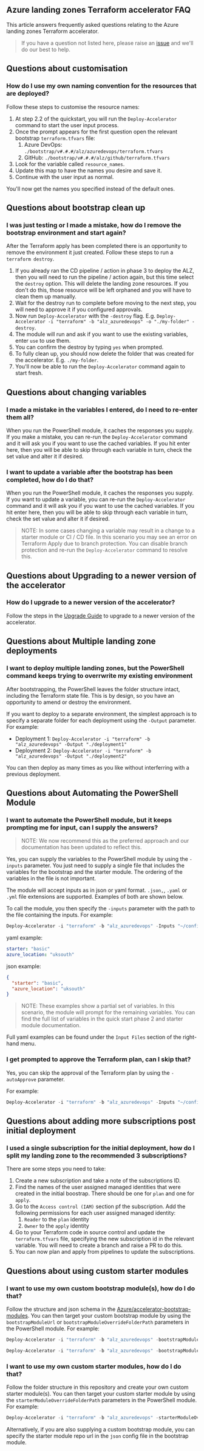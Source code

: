 <!-- markdownlint-disable first-line-h1 -->
## Azure landing zones Terraform accelerator FAQ

This article answers frequently asked questions relating to the Azure landing zones Terraform accelerator.

> If you have a question not listed here, please raise an [issue](https://github.com/Azure/alz-terraform-accelerator/issues) and we'll do our best to help.

## Questions about customisation

### How do I use my own naming convention for the resources that are deployed?

Follow these steps to customise the resource names:

1. At step 2.2 of the quickstart, you will run the `Deploy-Accelerator` command to start the user input process.
1. Once the prompt appears for the first question open the relevant bootstrap `terraform.tfvars` file:
    1. Azure DevOps: `./bootstrap/v#.#.#/alz/azuredevops/terraform.tfvars`
    1. GitHub: `./bootstrap/v#.#.#/alz/github/terraform.tfvars`
1. Look for the variable called `resource_names`.
1. Update this map to have the names you desire and save it.
1. Continue with the user input as normal.

You'll now get the names you specified instead of the default ones.

## Questions about bootstrap clean up

### I was just testing or I made a mistake, how do I remove the bootstrap environment and start again?

After the Terraform apply has been completed there is an opportunity to remove the environment it just created. Follow these steps to run a `terraform destroy`.

1. If you already ran the CD pipeline / action in phase 3 to deploy the ALZ, then you will need to run the pipeline / action again, but this time select the `destroy` option. This will delete the landing zone resources. If you don't do this, those resource will be left orphaned and you will have to clean them up manually.
1. Wait for the destroy run to complete before moving to the next step, you will need to approve it if you configured approvals.
1. Now run `Deploy-Accelerator` with the `-destroy` flag. E.g. `Deploy-Accelerator -i "terraform" -b "alz_azuredevops" -o "./my-folder" -destroy`.
1. The module will run and ask if you want to use the existing variables, enter `use` to use them.
1. You can confirm the destroy by typing `yes` when prompted.
1. To fully clean up, you should now delete the folder that was created for the accelerator. E.g. `./my-folder`.
1. You'll now be able to run the `Deploy-Accelerator` command again to start fresh.

## Questions about changing variables

### I made a mistake in the variables I entered, do I need to re-enter them all?

When you run the PowerShell module, it caches the responses you supply. If you make a mistake, you can re-run the `Deploy-Accelerator` command and it will ask you if you want to use the cached variables. If you hit enter here, then you will be able to skip through each variable in turn, check the set value and alter it if desired.

### I want to update a variable after the bootstrap has been completed, how do I do that?

When you run the PowerShell module, it caches the responses you supply. If you want to update a variable, you can re-run the `Deploy-Accelerator` command and it will ask you if you want to use the cached variables. If you hit enter here, then you will be able to skip through each variable in turn, check the set value and alter it if desired.

> NOTE: In some cases changing a variable may result in a change to a starter module or CI / CD file. In this scenario you may see an error on Terraform Apply due to branch protection. You can disable branch protection and re-run the `Deploy-Accelerator` command to resolve this.

## Questions about Upgrading to a newer version of the accelerator

### How do I upgrade to a newer version of the accelerator?

Follow the steps in the [Upgrade Guide][wiki_upgrade_process] to upgrade to a newer version of the accelerator.

## Questions about Multiple landing zone deployments

### I want to deploy multiple landing zones, but the PowerShell command keeps trying to overrwrite my existing environment

After bootstrapping, the PowerShell leaves the folder structure intact, including the Terraform state file. This is by design, so you have an opportunity to amend or destroy the environment.

If you want to deploy to a separate environment, the simplest approach is to specify a separate folder for each deployment using the `-Output` parameter. For example:

- Deployment 1: `Deploy-Accelerator -i "terraform" -b "alz_azuredevops" -Output "./deployment1"`
- Deployment 2: `Deploy-Accelerator -i "terraform" -b "alz_azuredevops" -Output "./deployment2"`

You can then deploy as many times as you like without interferring with a previous deployment.

## Questions about Automating the PowerShell Module

### I want to automate the PowerShell module, but it keeps prompting me for input, can I supply the answers?

>NOTE: We now recommend this as the preferred approach and our documentation has been updated to reflect this.

Yes, you can supply the variables to the PowerShell module by using the `-inputs` parameter. You just need to supply a single file that includes the variables for the bootstrap and the starter module. The ordering of the variables in the file is not important.

The module will accept inputs as in json or yaml format. `.json,`, `.yaml` or `.yml` file extensions are supported. Examples of both are shown below.

To call the module, you then specify the `-inputs` parameter with the path to the file containing the inputs. For example:

```powershell
Deploy-Accelerator -i "terraform" -b "alz_azuredevops" -Inputs "~/config/inputs.json"
```

yaml example:

```yaml
starter: "basic"
azure_location: "uksouth"
```

json example:

```json
{
  "starter": "basic",
  "azure_location": "uksouth"
}
```

> NOTE: These examples show a partial set of variables. In this scenario, the module will prompt for the remaining variables. You can find the full list of variables in the quick start phase 2 and starter module documentation.

Full yaml examples can be found under the `Input Files` section of the right-hand menu.

### I get prompted to approve the Terraform plan, can I skip that?

Yes, you can skip the approval of the Terraform plan by using the `-autoApprove` parameter.

For example:

```powershell
Deploy-Accelerator -i "terraform" -b "alz_azuredevops" -Inputs "~/config/inputs.json" -autoApprove
```

## Questions about adding more subscriptions post initial deployment

### I used a single subscription for the initial deployment, how do I split my landing zone to the recommended 3 subscriptions?

There are some steps you need to take:

1. Create a new subscription and take a note of the subscriptions ID.
1. Find the names of the user assigned managed identities that were created in the initial boostrap. There should be one for `plan` and one for `apply`.
1. Go to the `Access control (IAM)` section pf the subscription. Add the following permissions for each user assigned managed identity:
    1. `Reader` to the `plan` identity
    1. `Owner` to the `apply` identity
1. Go to your Terraform code in source control and update the `terraform.tfvars` file, specifying the new subscription id in the relevant variable. You will need to create a branch and raise a PR to do this.
1. You can now plan and apply from pipelines to update the subscriptions.

## Questions about using custom starter modules

### I want to use my own custom bootstrap module(s), how do I do that?

Follow the structure and json schema in the [Azure/accelerator-bootstrap-modules](https://github.com/Azure/accelerator-bootstrap-modules). You can then target your custom bootstrap module by using the `bootstrapModuleUrl` or `bootstrapModuleOverrideFolderPath` parameters in the PowerShell module. For example:

```powershell
Deploy-Accelerator -i "terraform" -b "alz_azuredevops" -bootstrapModuleUrl "https://github.com/my-org/my-boostrap-modules"
```

```powershell
Deploy-Accelerator -i "terraform" -b "alz_azuredevops" -bootstrapModuleOverrideFolderPath "./my-bootstrap-modules"
```

### I want to use my own custom starter modules, how do I do that?

Follow the folder structure in this repository and create your own custom starter module(s). You can then target your custom starter module by using the `starterModuleOverrideFolderPath` parameters in the PowerShell module. For example:

```powershell
Deploy-Accelerator -i "terraform" -b "alz_azuredevops" -starterModuleOverrideFolderPath "~/my-custom-starter-modules"
```

Alternatively, if you are also supplying a custom bootstrap module, you can specify the starter module repo url in the `json` config file in the bootstrap module.

[//]: # "************************"
[//]: # "INSERT LINK LABELS BELOW"
[//]: # "************************"

[wiki_upgrade_process]:                                              Upgrade-Process "Wiki - Upgrade Process"
